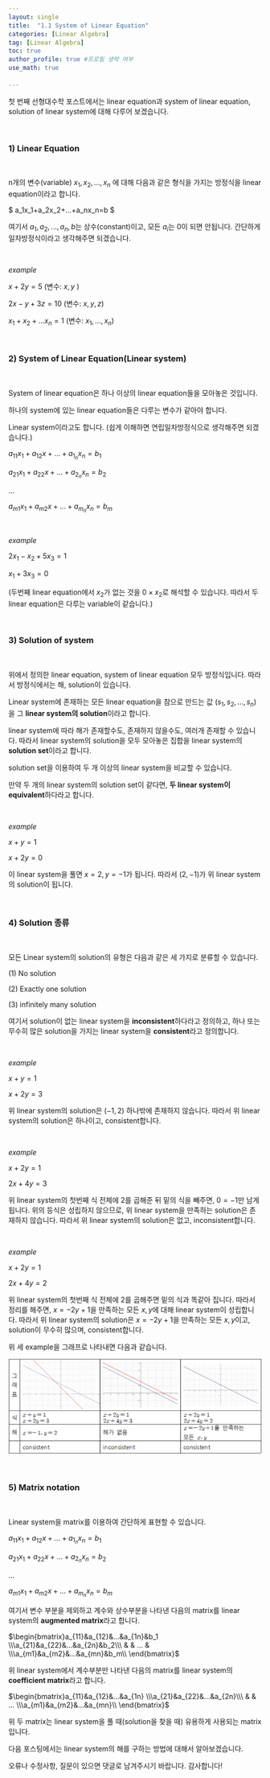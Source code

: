 ```yaml
---
layout: single
title:  "1.1 System of Linear Equation"
categories: [Linear Algebra]
tag: [Linear Algebra]
toc: true
author_profile: true #프로필 생략 여부
use_math: true

---
```




첫 번째 선형대수학 포스트에서는 linear equation과 system of linear equation, solution of linear system에 대해 다루어 보겠습니다.

<br/>



### 1) Linear Equation

<br/>



n개의 변수(variable) $x_1, x_2, ..., x_n$ 에 대해 다음과 같은 형식을 가지는 방정식을 linear equation이라고 합니다.

$
a_1x_1+a_2x_2+...+a_nx_n=b
$

여기서 $a_1, a_2, ..., a_n, b$는 상수(constant)이고, 모든 $a_i$는 0이 되면 안됩니다. 간단하게 일차방정식이라고 생각해주면 되겠습니다.

<br/>



*example*



$x+2y=5$ (변수: $x, y$ )

$2x-y+3z=10$ (변수: $x, y, z$)

$x_1+x_2+...x_n=1$ (변수: $x_1, ..., x_n$)

<br/>



### 2) System of Linear Equation(Linear system)

<br/>



System of linear equation은 하나 이상의 linear equation들을 모아놓은 것입니다.

하나의 system에 있는 linear equation들은 다루는 변수가 같아야 합니다. 

Linear system이라고도 합니다. (쉽게 이해하면 연립일차방정식으로 생각해주면 되겠습니다.)



$a_{11}x_1 + a_{12}x+...+a_{1_n}x_n=b_1$

$a_{21}x_1 + a_{22}x+...+a_{2_n}x_n=b_2$

...

$a_{m1}x_1 + a_{m2}x+...+a_{m_n}x_n=b_m$

<br/>



*example*

$2x_1 - x_2 + 5x_3 = 1$

$x_1 + 3x_3=0$

(두번째 linear equation에서 $x_2$가 없는 것을 $0 \times x_2$로 해석할 수 있습니다. 따라서 두 linear equation은 다루는 variable이 같습니다.)

<br/>



### 3) Solution of system

<br/>



위에서 정의한 linear equation, system of linear equation 모두 방정식입니다. 따라서 방정식에서는 해, solution이 있습니다. 

Linear system에 존재하는 모든 linear equation을 참으로 만드는 값 $(s_1, s_2, ..., s_n)$을 그 **linear system의 solution**이라고 합니다.

linear system에 따라 해가 존재할수도, 존재하지 않을수도, 여러개 존재할 수 있습니다. 따라서 linear system의 solution을 모두 모아놓은 집합을 linear system의 **solution set**이라고 합니다.



solution set을 이용하여 두 개 이상의 linear system을 비교할 수 있습니다.

만약 두 개의 linear system의 solution set이 같다면, **두 linear system이 equivalent**하다라고 합니다.



<br/>



*example*



$x+y = 1$

$x + 2y=0$

이 linear system을 풀면 $x=2, y=-1$가 됩니다. 따라서 $(2, -1)$가 위 linear system의 solution이 됩니다.



<br/>



### 4) Solution 종류

<br/>



모든 Linear system의 solution의 유형은 다음과 같은 세 가지로 분류할 수 있습니다. 

(1) No solution

(2) Exactly one solution

(3) infinitely many solution

여기서 solution이 없는 linear system을 **inconsistent**하다라고 정의하고, 하나 또는 무수히 많은 solution을 가지는 linear system을 **consistent**라고 정의합니다. 

<br/>



*example*



$x+y = 1$

$x + 2y=3$

위 linear system의 solution은 $(-1, 2)$ 하나밖에 존재하지 않습니다. 따라서 위 linear system의 solution은 하나이고, consistent합니다.

<br/>



*example*

$x+2y=1$

$2x+4y=3$

위 linear system의 첫번째 식 전체에 2를 곱해준 뒤 밑의 식을 빼주면, $0=-1$만 남게 됩니다. 위의 등식은 성립하지 않으므로, 위 linear system을 만족하는 solution은 존재하지 않습니다. 따라서 위 linear system의 solution은 없고, inconsistent합니다.



<br/>



*example*

$x+2y=1$

$2x+4y=2$

위 linear system의 첫번째 식 전체에 2를 곱해주면 밑의 식과 똑같아 집니다. 따라서 정리를 해주면, $x=-2y+1$을 만족하는 모든 $x, y$에 대해 linear system이 성립합니다. 따라서 위 linear system의 solution은 $x=-2y+1$을 만족하는 모든 $x, y$이고, solution이 무수히 많으며, consistent합니다.



위 세 example을 그래프로 나타내면 다음과 같습니다. 

![solutionset1](../../images/2021-12-16-linearalgebra1/solutionset1.png)



<br/>



### 5) Matrix notation

<br/>



Linear system을 matrix를 이용하여 간단하게 표현할 수 있습니다. 

$a_{11}x_1 + a_{12}x+...+a_{1_n}x_n=b_1$

$a_{21}x_1 + a_{22}x+...+a_{2_n}x_n=b_2$

...

$a_{m1}x_1 + a_{m2}x+...+a_{m_n}x_n=b_m$

여기서 변수 부분을 제외하고 계수와 상수부분을 나타낸 다음의 matrix를 linear system의 **augmented matrix**라고 합니다.

$\begin{bmatrix}a_{11}&a_{12}&...&a_{1n}&b_1 \\\a_{21}&a_{22}&...&a_{2n}&b_2\\\ & & ... & \\\a_{m1}&a_{m2}&...&a_{mn}&b_m\\ \end{bmatrix}$

위 linear system에서 계수부분만 나타낸 다음의 matrix를 linear system의 **coefficient matrix**라고 합니다.

$\begin{bmatrix}a_{11}&a_{12}&...&a_{1n} \\\a_{21}&a_{22}&...&a_{2n}\\\ & & ...  \\\a_{m1}&a_{m2}&...&a_{mn}\\ \end{bmatrix}$



위 두 matrix는 linear system을 풀 때(solution을 찾을 때) 유용하게 사용되는 matrix입니다.





다음 포스팅에서는 linear system의 해를 구하는 방법에 대해서 알아보겠습니다.

오류나 수정사항, 질문이 있으면 댓글로 남겨주시기 바랍니다. 감사합니다!

